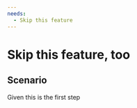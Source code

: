 ```yaml
---
needs:
  - Skip this feature
---
```


<!-- This feature will be skipped, because it depends on 'Skip this feature' which is not running, because `Run this feature` is the only feature supposed to be run. -->

# Skip this feature, too

## Scenario

Given this is the first step
